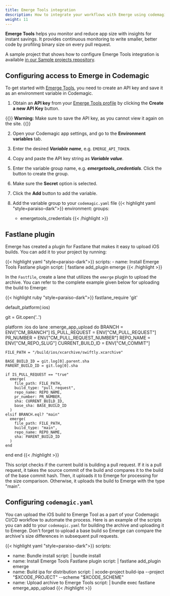 ```yaml
---
title: Emerge Tools integration
description: How to integrate your workflows with Emerge using codemagic.yaml
weight: 11
---
```


**Emerge Tools** helps you monitor and reduce app size with insights for instant savings. It provides continuous monitoring to write smaller, better code by profiling binary size on every pull request.

A sample project that shows how to configure Emerge Tools integration is available [in our Sample projects repository](https://github.com/codemagic-ci-cd/codemagic-sample-projects/tree/main/integrations/emerge-tools-integration-demo-project).


## Configuring access to Emerge in Codemagic

To get started with [Emerge Tools](https://www.emergetools.com/), you need to create an API key and save it as an environment variable in Codemagic.

1. Obtain an **API key** from your [Emerge Tools profile](https://www.emergetools.com/profile) by clicking the **Create a new API Key** button. 

{{<notebox>}}
**Warning:** Make sure to save the API key, as you cannot view it again on the site.
{{</notebox>}}

2. Open your Codemagic app settings, and go to the **Environment variables** tab.
3. Enter the desired **_Variable name_**, e.g. `EMERGE_API_TOKEN`.
4. Copy and paste the API key string as **_Variable value_**.
5. Enter the variable group name, e.g. **_emergetools_credentials_**. Click the button to create the group.
6. Make sure the **Secret** option is selected.
7. Click the **Add** button to add the variable.

8. Add the variable group to your `codemagic.yaml` file
{{< highlight yaml "style=paraiso-dark">}}
  environment:
    groups:
      - emergetools_credentials
{{< /highlight >}}


## Fastlane plugin

Emerge has created a plugin for Fastlane that makes it easy to upload iOS builds. You can add it to your project by running:

{{< highlight yaml "style=paraiso-dark">}}
  scripts:
    - name: Install Emerge Tools Fastlane plugin
      script: | 
        fastlane add_plugin emerge
{{< /highlight >}}

In the `Fastfile`, create a lane that utilizes the `emerge` plugin to upload the archive. You can refer to the complete example given below for uploading the build to Emerge:

{{< highlight ruby "style=paraiso-dark">}}
fastlane_require 'git'

default_platform(:ios)

git = Git.open('..')

platform :ios do
  lane :emerge_app_upload do
    BRANCH = ENV["CM_BRANCH"]
    IS_PULL_REQUEST = ENV["CM_PULL_REQUEST"]
    PR_NUMBER = ENV["CM_PULL_REQUEST_NUMBER"]
    REPO_NAME = ENV["CM_REPO_SLUG"]
    CURRENT_BUILD_ID = ENV["CM_COMMIT"]

    FILE_PATH = "/build/ios/xcarchive/swiftly.xcarchive"

    BASE_BUILD_ID = git.log[0].parent.sha
    PARENT_BUILD_ID = git.log[0].sha
    
    if IS_PULL_REQUEST == "true"
      emerge(
        file_path: FILE_PATH,
        build_type: "pull_request",
        repo_name: REPO_NAME,
        pr_number: PR_NUMBER,
        sha: CURRENT_BUILD_ID,
        base_sha: BASE_BUILD_ID
      )
    elsif BRANCH.eql? "main"
      emerge(
        file_path: FILE_PATH, 
        build_type: "main",
        repo_name: REPO_NAME,
        sha: PARENT_BUILD_ID
      )
    end
  end
end
{{< /highlight >}}

This script checks if the current build is building a pull request. If it is a pull request, it takes the source commit of the build and compares it to the build of the base commit hash. Then, it uploads it to Emerge for processing for the size comparison. Otherwise, it uploads the build to Emerge with the type "main".


## Configuring `codemagic.yaml`

You can upload the iOS build to Emerge Tool as a part of your Codemagic CI/CD workflow to automate the process. Here is an example of the scripts you can add to your `codemagic.yaml` for building the archive and uploading it to Emerge. Don't forget to upload a base build so Emerge can compare the archive's size differences in subsequent pull requests.

{{< highlight yaml "style=paraiso-dark">}}
scripts:
  - name: Bundle install
    script: | 
      bundle install
  - name: Install Emerge Tools Fastlane plugin
    script: | 
      fastlane add_plugin emerge
  - name: Build ipa for distribution
    script: | 
      xcode-project build-ipa --project "$XCODE_PROJECT" --scheme "$XCODE_SCHEME"
  - name: Upload archive to Emerge Tools
    script: | 
      bundle exec fastlane emerge_app_upload
{{< /highlight >}}